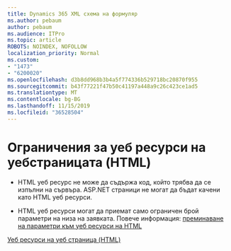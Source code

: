 ```yaml
---
title: Dynamics 365 XML схема на формуляр
ms.author: pebaum
author: pebaum
ms.audience: ITPro
ms.topic: article
ROBOTS: NOINDEX, NOFOLLOW
localization_priority: Normal
ms.custom:
- "1473"
- "6200020"
ms.openlocfilehash: d3b8dd968b3b4a5f774336b529718bc20870f955
ms.sourcegitcommit: b43f77221f47b50c41197a448a9c26c423ce1ad5
ms.translationtype: MT
ms.contentlocale: bg-BG
ms.lasthandoff: 11/15/2019
ms.locfileid: "36528504"
---
```

# <a name="webpage-html-web-resources-limitations"></a>Ограничения за уеб ресурси на уебстраницата (HTML)

* HTML уеб ресурс не може да съдържа код, който трябва да се изпълни на сървъра. ASP.NET страници не могат да бъдат качени като HTML уеб ресурси.

* HTML уеб ресурси могат да приемат само ограничен брой параметри на низа на заявката. Повече информация: [преминаване на параметри към уеб ресурси на HTML](https://docs.microsoft.com/dynamics365/customer-engagement/developer/webpage-html-web-resources#BKMK_PassingParametersToWebResources)

[Уеб ресурси на уеб страница (HTML)](https://docs.microsoft.com/dynamics365/customer-engagement/developer/webpage-html-web-resources)
